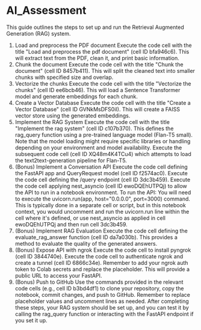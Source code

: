 # AI_Assessment

This guide outlines the steps to set up and run the Retrieval Augmented Generation (RAG) system.

1. Load and preprocess the PDF document
Execute the code cell with the title "Load and preprocess the pdf document" (cell ID bfa946c6). This will extract text from the PDF, clean it, and print basic information.
2. Chunk the document
Execute the code cell with the title "Chunk the document" (cell ID 8457b411). This will split the cleaned text into smaller chunks with specified size and overlap.
3. Vectorize the chunks
Execute the code cell with the title "Vectorize the chunks" (cell ID ee6bcb46). This will load a Sentence Transformer model and generate embeddings for each chunk.
4. Create a Vector Database
Execute the code cell with the title "Create a Vector Database" (cell ID GVNkMsDFS0iI). This will create a FAISS vector store using the generated embeddings.
5. Implement the RAG System
Execute the code cell with the title "Implement the rag system" (cell ID c107b370). This defines the rag_query function using a pre-trained language model (Flan-T5 small). Note that the model loading might require specific libraries or handling depending on your environment and model availability.
Execute the subsequent code cell (cell ID XQ48m4K4TCu4) which attempts to load the text2text-generation pipeline for Flan-T5.
6. (Bonus) Implement a Conversation API
Execute the code cell defining the FastAPI app and QueryRequest model (cell ID f2574ac0).
Execute the code cell defining the /query endpoint (cell ID 3dc3b459).
Execute the code cell applying nest_asyncio (cell ID ewoDQEhUTPQj) to allow the API to run in a notebook environment.
To run the API: You will need to execute the uvicorn.run(app, host="0.0.0.0", port=3000) command. This is typically done in a separate cell or script, but in this notebook context, you would uncomment and run the uvicorn.run line within the cell where it's defined, or use nest_asyncio as applied in cell ewoDQEhUTPQj and then run cell 3dc3b459.
7. (Bonus) Implement RAG Evaluation
Execute the code cell defining the evaluate_rag_answer function (cell ID da7a030b). This provides a method to evaluate the quality of the generated answers.
8. (Bonus) Expose API with ngrok
Execute the code cell to install pyngrok (cell ID 3844740e).
Execute the code cell to authenticate ngrok and create a tunnel (cell ID 6866c34e). Remember to add your ngrok auth token to Colab secrets and replace the placeholder. This will provide a public URL to access your FastAPI.
9. (Bonus) Push to GitHub
Use the commands provided in the relevant code cells (e.g., cell ID b3bd4df1) to clone your repository, copy the notebook, commit changes, and push to GitHub. Remember to replace placeholder values and uncomment lines as needed.
After completing these steps, your RAG system should be set up, and you can test it by calling the rag_query function or interacting with the FastAPI endpoint if you set it up.
